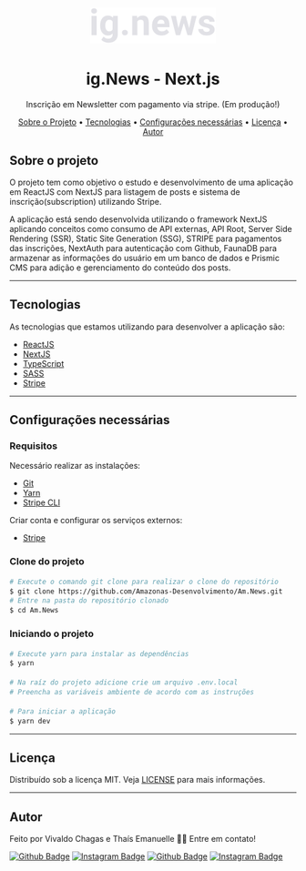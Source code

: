 <h1 align="center">
  <img alt="Logo" src="./public/images/logo.svg" alt="ig.News">
</h1>

<h1 align="center">
    ig.News - Next.js
</h1>
<p align="center">Inscrição em Newsletter com pagamento via stripe. (Em produção!)</p>

<p align="center">
 <a href="#sobre-o-projeto">Sobre o Projeto</a> •
 <a href="#tecnologias">Tecnologias</a> •
 <a href="#configurações-necessárias">Configurações necessárias</a> •
 <a href="#licença">Licença</a> •
 <a href="#autor">Autor</a>
</p>

## Sobre o projeto

O projeto tem como objetivo o estudo e desenvolvimento de uma aplicação em ReactJS com NextJS para listagem de posts e sistema de inscrição(subscription) utilizando Stripe.

A aplicação está sendo desenvolvida utilizando o framework NextJS aplicando conceitos como consumo de API externas, API Root, Server Side Rendering (SSR), Static Site Generation (SSG), STRIPE para pagamentos das inscrições, NextAuth para autenticação com Github, FaunaDB para armazenar as informações do usuário em um banco de dados e Prismic CMS para adição e gerenciamento do conteúdo dos posts.

---

## Tecnologias

As tecnologias que estamos utilizando para desenvolver a aplicação são:

- [ReactJS](https://reactjs.org/)
- [NextJS](https://nextjs.org/)
- [TypeScript](https://www.typescriptlang.org/)
- [SASS](https://sass-lang.com/)
- [Stripe](https://stripe.com/)

---

## Configurações necessárias

### **Requisitos**

Necessário realizar as instalações:

- [Git](https://git-scm.com/)
- [Yarn](https://classic.yarnpkg.com)
- [Stripe CLI](https://stripe.com/docs/stripe-cli)

Criar conta e configurar os serviços externos:

- [Stripe](https://stripe.com/)

### **Clone do projeto**

```bash
# Execute o comando git clone para realizar o clone do repositório
$ git clone https://github.com/Amazonas-Desenvolvimento/Am.News.git
# Entre na pasta do repositório clonado
$ cd Am.News
```

### **Iniciando o projeto**

```bash
# Execute yarn para instalar as dependências
$ yarn

# Na raíz do projeto adicione crie um arquivo .env.local
# Preencha as variáveis ambiente de acordo com as instruções

# Para iniciar a aplicação
$ yarn dev

```

---

## Licença

Distribuído sob a licença MIT. Veja [LICENSE](LICENSE) para mais informações.

---

## Autor

Feito por Vivaldo Chagas e Thaís Emanuelle 👋🏽 Entre em contato!

[![Github Badge](https://img.shields.io/badge/-Vivaldo-black?style=flat-square&logo=Github&logoColor=white&link=https://github.com/Nosferatuvjr)](https://www.github.com/Nosferatuvjr)
[![Instagram Badge](https://img.shields.io/badge/-Vivaldo-violet?style=flat-square&logo=Instagram&logoColor=white&link=https://www.instagram.com/1997vjr/)](https://www.instagram.com/1997vjr/)
[![Github Badge](https://img.shields.io/badge/-Thaís-black?style=flat-square&logo=Github&logoColor=white&link=https://github.com/merigwin)](https://www.github.com/merigwin)
[![Instagram Badge](https://img.shields.io/badge/-Thaís-violet?style=flat-square&logo=Instagram&logoColor=white&link=https://www.instagram.com/merigwin/)](https://www.instagram.com/merigwin/)
